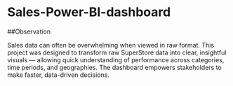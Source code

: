 # Sales-Power-BI-dashboard
##Observation

Sales data can often be overwhelming when viewed in raw format. This project was designed to transform raw SuperStore data into clear, insightful visuals — allowing quick understanding of performance across categories, time periods, and geographies. The dashboard empowers stakeholders to make faster, data-driven decisions.
